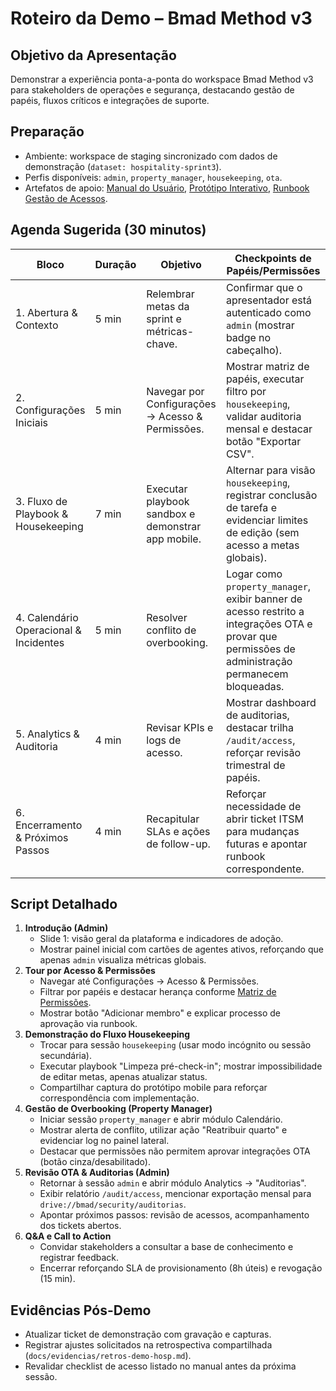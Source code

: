 # Roteiro da Demo – Bmad Method v3

## Objetivo da Apresentação
Demonstrar a experiência ponta-a-ponta do workspace Bmad Method v3 para stakeholders de operações e segurança, destacando gestão de papéis, fluxos críticos e integrações de suporte.

## Preparação
- Ambiente: workspace de staging sincronizado com dados de demonstração (`dataset: hospitality-sprint3`).
- Perfis disponíveis: `admin`, `property_manager`, `housekeeping`, `ota`.
- Artefatos de apoio: [Manual do Usuário](../manual-do-usuario.md), [Protótipo Interativo](../../design/hospitality-ux/prototipo-interativo.md#hand-off-2024-07-15), [Runbook Gestão de Acessos](../runbooks/gestao-acessos.md).

## Agenda Sugerida (30 minutos)

| Bloco | Duração | Objetivo | Checkpoints de Papéis/Permissões |
|-------|---------|----------|----------------------------------|
| 1. Abertura & Contexto | 5 min | Relembrar metas da sprint e métricas-chave. | Confirmar que o apresentador está autenticado como `admin` (mostrar badge no cabeçalho). |
| 2. Configurações Iniciais | 5 min | Navegar por Configurações → Acesso & Permissões. | Mostrar matriz de papéis, executar filtro por `housekeeping`, validar auditoria mensal e destacar botão "Exportar CSV". |
| 3. Fluxo de Playbook & Housekeeping | 7 min | Executar playbook sandbox e demonstrar app mobile. | Alternar para visão `housekeeping`, registrar conclusão de tarefa e evidenciar limites de edição (sem acesso a metas globais). |
| 4. Calendário Operacional & Incidentes | 5 min | Resolver conflito de overbooking. | Logar como `property_manager`, exibir banner de acesso restrito a integrações OTA e provar que permissões de administração permanecem bloqueadas. |
| 5. Analytics & Auditoria | 4 min | Revisar KPIs e logs de acesso. | Mostrar dashboard de auditorias, destacar trilha `/audit/access`, reforçar revisão trimestral de papéis. |
| 6. Encerramento & Próximos Passos | 4 min | Recapitular SLAs e ações de follow-up. | Reforçar necessidade de abrir ticket ITSM para mudanças futuras e apontar runbook correspondente. |

## Script Detalhado

1. **Introdução (Admin)**
   - Slide 1: visão geral da plataforma e indicadores de adoção.
   - Mostrar painel inicial com cartões de agentes ativos, reforçando que apenas `admin` visualiza métricas globais.
2. **Tour por Acesso & Permissões**
   - Navegar até Configurações → Acesso & Permissões.
   - Filtrar por papéis e destacar herança conforme [Matriz de Permissões](../manual-do-usuario.md#matriz-de-permiss%C3%B5es-de-agentes).
   - Mostrar botão "Adicionar membro" e explicar processo de aprovação via runbook.
3. **Demonstração do Fluxo Housekeeping**
   - Trocar para sessão `housekeeping` (usar modo incógnito ou sessão secundária).
   - Executar playbook "Limpeza pré-check-in"; mostrar impossibilidade de editar metas, apenas atualizar status.
   - Compartilhar captura do protótipo mobile para reforçar correspondência com implementação.
4. **Gestão de Overbooking (Property Manager)**
   - Iniciar sessão `property_manager` e abrir módulo Calendário.
   - Mostrar alerta de conflito, utilizar ação "Reatribuir quarto" e evidenciar log no painel lateral.
   - Destacar que permissões não permitem aprovar integrações OTA (botão cinza/desabilitado).
5. **Revisão OTA & Auditorias (Admin)**
   - Retornar à sessão `admin` e abrir módulo Analytics → "Auditorias".
   - Exibir relatório `/audit/access`, mencionar exportação mensal para `drive://bmad/security/auditorias`.
   - Apontar próximos passos: revisão de acessos, acompanhamento dos tickets abertos.
6. **Q&A e Call to Action**
   - Convidar stakeholders a consultar a base de conhecimento e registrar feedback.
   - Encerrar reforçando SLA de provisionamento (8h úteis) e revogação (15 min).

## Evidências Pós-Demo
- Atualizar ticket de demonstração com gravação e capturas.
- Registrar ajustes solicitados na retrospectiva compartilhada (`docs/evidencias/retros-demo-hosp.md`).
- Revalidar checklist de acesso listado no manual antes da próxima sessão.
